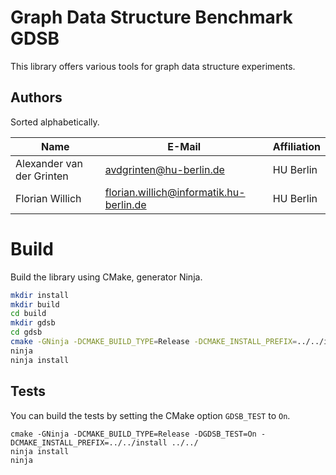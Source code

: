 # Graph Data Structure Benchmark GDSB

This library offers various tools for graph data structure experiments.

## Authors

Sorted alphabetically.

| Name                      | E-Mail                                  | Affiliation |
|---------------------------|-----------------------------------------|-------------|
| Alexander van der Grinten | avdgrinten@hu-berlin.de                 | HU Berlin   |
| Florian Willich           | florian.willich@informatik.hu-berlin.de | HU Berlin   |

# Build 

Build the library using CMake, generator Ninja.

```bash
mkdir install
mkdir build
cd build
mkdir gdsb
cd gdsb
cmake -GNinja -DCMAKE_BUILD_TYPE=Release -DCMAKE_INSTALL_PREFIX=../../install ../../
ninja
ninja install
```

## Tests


You can build the tests by setting the CMake option `GDSB_TEST` to `On`.

```
cmake -GNinja -DCMAKE_BUILD_TYPE=Release -DGDSB_TEST=On -DCMAKE_INSTALL_PREFIX=../../install ../../
ninja install
ninja
```
